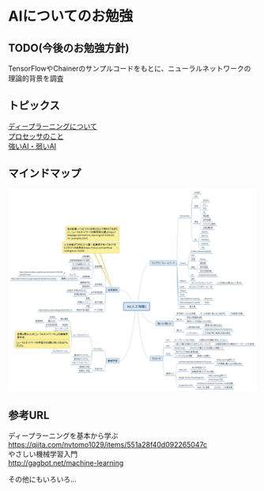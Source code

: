 # AIについてのお勉強

## TODO(今後のお勉強方針)
TensorFlowやChainerのサンプルコードをもとに、ニューラルネットワークの理論的背景を調査  

## トピックス
[ディープラーニングについて](/topics/deeplarning.md)  
[プロセッサのこと](/topics/processor.md)  
[強いAI・弱いAI](/topics/strong_weak.md)

## マインドマップ
![AIについてのマインドマップ](/mindmap/AI_mindmap.jpg)

## 参考URL
ディープラーニングを基本から学ぶ  
https://qiita.com/nvtomo1029/items/551a28f40d092265047c  
やさしい機械学習入門  
http://gagbot.net/machine-learning  

その他にもいろいろ...

